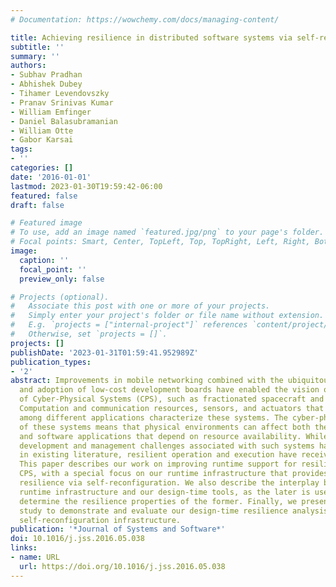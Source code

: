 ```yaml
---
# Documentation: https://wowchemy.com/docs/managing-content/

title: Achieving resilience in distributed software systems via self-reconfiguration
subtitle: ''
summary: ''
authors:
- Subhav Pradhan
- Abhishek Dubey
- Tihamer Levendovszky
- Pranav Srinivas Kumar
- William Emfinger
- Daniel Balasubramanian
- William Otte
- Gabor Karsai
tags:
- ''
categories: []
date: '2016-01-01'
lastmod: 2023-01-30T19:59:42-06:00
featured: false
draft: false

# Featured image
# To use, add an image named `featured.jpg/png` to your page's folder.
# Focal points: Smart, Center, TopLeft, Top, TopRight, Left, Right, BottomLeft, Bottom, BottomRight.
image:
  caption: ''
  focal_point: ''
  preview_only: false

# Projects (optional).
#   Associate this post with one or more of your projects.
#   Simply enter your project's folder or file name without extension.
#   E.g. `projects = ["internal-project"]` references `content/project/deep-learning/index.md`.
#   Otherwise, set `projects = []`.
projects: []
publishDate: '2023-01-31T01:59:41.952989Z'
publication_types:
- '2'
abstract: Improvements in mobile networking combined with the ubiquitous availability
  and adoption of low-cost development boards have enabled the vision of mobile platforms
  of Cyber-Physical Systems (CPS), such as fractionated spacecraft and UAV swarms.
  Computation and communication resources, sensors, and actuators that are shared
  among different applications characterize these systems. The cyber-physical nature
  of these systems means that physical environments can affect both the resource availability
  and software applications that depend on resource availability. While many application
  development and management challenges associated with such systems have been described
  in existing literature, resilient operation and execution have received less attention.
  This paper describes our work on improving runtime support for resilience in mobile
  CPS, with a special focus on our runtime infrastructure that provides autonomous
  resilience via self-reconfiguration. We also describe the interplay between this
  runtime infrastructure and our design-time tools, as the later is used to statically
  determine the resilience properties of the former. Finally, we present a use case
  study to demonstrate and evaluate our design-time resilience analysis and runtime
  self-reconfiguration infrastructure.
publication: '*Journal of Systems and Software*'
doi: 10.1016/j.jss.2016.05.038
links:
- name: URL
  url: https://doi.org/10.1016/j.jss.2016.05.038
---
```

